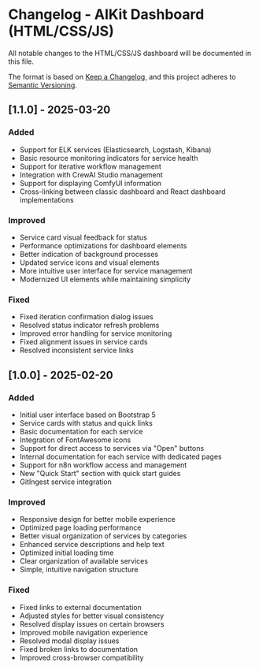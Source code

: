 # Changelog - AIKit Dashboard (HTML/CSS/JS)

All notable changes to the HTML/CSS/JS dashboard will be documented in this file.

The format is based on [Keep a Changelog](https://keepachangelog.com/en/1.0.0/),
and this project adheres to [Semantic Versioning](https://semver.org/spec/v2.0.0.html).

## [1.1.0] - 2025-03-20

### Added
- Support for ELK services (Elasticsearch, Logstash, Kibana)
- Basic resource monitoring indicators for service health
- Support for iterative workflow management
- Integration with CrewAI Studio management
- Support for displaying ComfyUI information
- Cross-linking between classic dashboard and React dashboard implementations

### Improved
- Service card visual feedback for status
- Performance optimizations for dashboard elements
- Better indication of background processes
- Updated service icons and visual elements
- More intuitive user interface for service management
- Modernized UI elements while maintaining simplicity

### Fixed
- Fixed iteration confirmation dialog issues
- Resolved status indicator refresh problems
- Improved error handling for service monitoring
- Fixed alignment issues in service cards
- Resolved inconsistent service links

## [1.0.0] - 2025-02-20

### Added
- Initial user interface based on Bootstrap 5
- Service cards with status and quick links
- Basic documentation for each service
- Integration of FontAwesome icons
- Support for direct access to services via "Open" buttons
- Internal documentation for each service with dedicated pages
- Support for n8n workflow access and management
- New "Quick Start" section with quick start guides
- GitIngest service integration

### Improved
- Responsive design for better mobile experience
- Optimized page loading performance
- Better visual organization of services by categories
- Enhanced service descriptions and help text
- Optimized initial loading time
- Clear organization of available services
- Simple, intuitive navigation structure

### Fixed
- Fixed links to external documentation
- Adjusted styles for better visual consistency
- Resolved display issues on certain browsers
- Improved mobile navigation experience
- Resolved modal display issues
- Fixed broken links to documentation
- Improved cross-browser compatibility